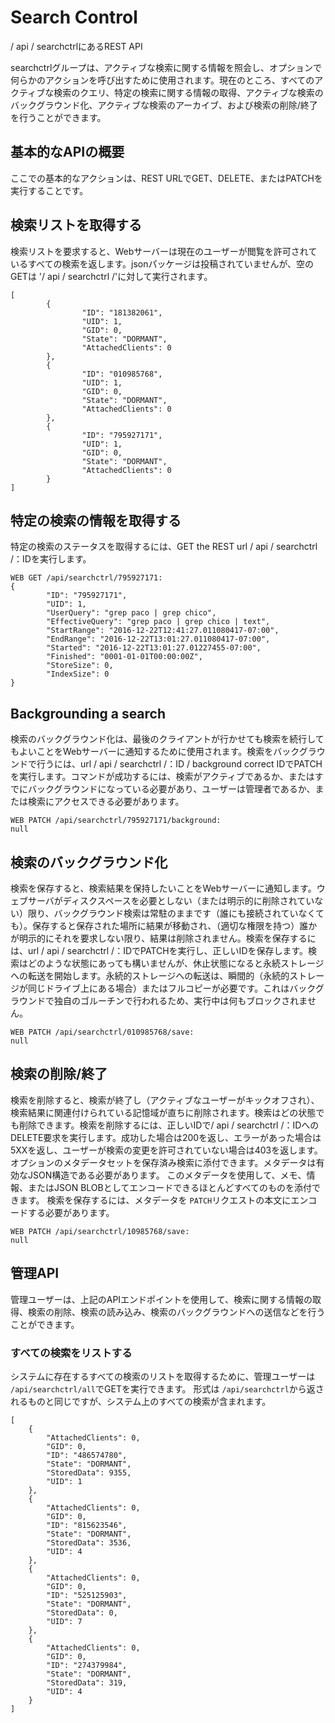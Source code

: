 # Search Control

/ api / searchctrlにあるREST API

searchctrlグループは、アクティブな検索に関する情報を照会し、オプションで何らかのアクションを呼び出すために使用されます。現在のところ、すべてのアクティブな検索のクエリ、特定の検索に関する情報の取得、アクティブな検索のバックグラウンド化、アクティブな検索のアーカイブ、および検索の削除/終了を行うことができます。

## 基本的なAPIの概要

ここでの基本的なアクションは、REST URLでGET、DELETE、またはPATCHを実行することです。

## 検索リストを取得する
検索リストを要求すると、Webサーバーは現在のユーザーが閲覧を許可されているすべての検索を返します。jsonパッケージは投稿されていませんが、空のGETは '/ api / searchctrl /'に対して実行されます。 

```
[
        {
                "ID": "181382061",
                "UID": 1,
                "GID": 0,
                "State": "DORMANT",
                "AttachedClients": 0
        },
        {
                "ID": "010985768",
                "UID": 1,
                "GID": 0,
                "State": "DORMANT",
                "AttachedClients": 0
        },
        {
                "ID": "795927171",
                "UID": 1,
                "GID": 0,
                "State": "DORMANT",
                "AttachedClients": 0
        }
]
```

## 特定の検索の情報を取得する
特定の検索のステータスを取得するには、GET the REST url / api / searchctrl /：IDを実行します。

```
WEB GET /api/searchctrl/795927171:
{
        "ID": "795927171",
        "UID": 1,
        "UserQuery": "grep paco | grep chico",
        "EffectiveQuery": "grep paco | grep chico | text",
        "StartRange": "2016-12-22T12:41:27.011080417-07:00",
        "EndRange": "2016-12-22T13:01:27.011080417-07:00",
        "Started": "2016-12-22T13:01:27.01227455-07:00",
        "Finished": "0001-01-01T00:00:00Z",
        "StoreSize": 0,
        "IndexSize": 0
}
```

## Backgrounding a search

検索のバックグラウンド化は、最後のクライアントが行かせても検索を続行してもよいことをWebサーバーに通知するために使用されます。検索をバックグラウンドで行うには、url / api / searchctrl /：ID / background correct IDでPATCHを実行します。コマンドが成功するには、検索がアクティブであるか、またはすでにバックグラウンドになっている必要があり、ユーザーは管理者であるか、または検索にアクセスできる必要があります。

```
WEB PATCH /api/searchctrl/795927171/background:
null
```

## 検索のバックグラウンド化

検索を保存すると、検索結果を保持したいことをWebサーバーに通知します。ウェブサーバがディスクスペースを必要としない（または明示的に削除されていない）限り、バックグラウンド検索は常駐のままです（誰にも接続されていなくても）。保存すると保存された場所に結果が移動され、（適切な権限を持つ）誰かが明示的にそれを要求しない限り、結果は削除されません。検索を保存するには、url / api / searchctrl /：IDでPATCHを実行し、正しいIDを保存します。検索はどのような状態にあっても構いませんが、休止状態になると永続ストレージへの転送を開始します。永続的ストレージへの転送は、瞬間的（永続的ストレージが同じドライブ上にある場合）またはフルコピーが必要です。これはバックグラウンドで独自のゴルーチンで行われるため、実行中は何もブロックされません。

```
WEB PATCH /api/searchctrl/010985768/save:
null
```

## 検索の削除/終了

検索を削除すると、検索が終了し（アクティブなユーザーがキックオフされ）、検索結果に関連付けられている記憶域が直ちに削除されます。検索はどの状態でも削除できます。検索を削除するには、正しいIDで/ api / searchctrl /：IDへのDELETE要求を実行します。成功した場合は200を返し、エラーがあった場合は5XXを返し、ユーザーが検索の変更を許可されていない場合は403を返します。
オプションのメタデータセットを保存済み検索に添付できます。メタデータは有効なJSON構造である必要があります。 このメタデータを使用して、メモ、情報、またはJSON BLOBとしてエンコードできるほとんどすべてのものを添付できます。 検索を保存するには、メタデータを `PATCH`リクエストの本文にエンコードする必要があります。

```
WEB PATCH /api/searchctrl/10985768/save:
null
```

## 管理API

管理ユーザーは、上記のAPIエンドポイントを使用して、検索に関する情報の取得、検索の削除、検索の読み込み、検索のバックグラウンドへの送信などを行うことができます。

### すべての検索をリストする

システムに存在するすべての検索のリストを取得するために、管理ユーザーは `/api/searchctrl/all`でGETを実行できます。 形式は `/api/searchctrl`から返されるものと同じですが、システム上のすべての検索が含まれます。

```
[
    {
        "AttachedClients": 0,
        "GID": 0,
        "ID": "486574780",
        "State": "DORMANT",
        "StoredData": 9355,
        "UID": 1
    },
    {
        "AttachedClients": 0,
        "GID": 0,
        "ID": "815623546",
        "State": "DORMANT",
        "StoredData": 3536,
        "UID": 4
    },
    {
        "AttachedClients": 0,
        "GID": 0,
        "ID": "525125903",
        "State": "DORMANT",
        "StoredData": 0,
        "UID": 7
    },
    {
        "AttachedClients": 0,
        "GID": 0,
        "ID": "274379984",
        "State": "DORMANT",
        "StoredData": 319,
        "UID": 4
    }
]

```